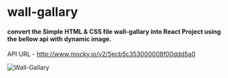 # wall-gallary

#### convert the Simple HTML & CSS file wall-gallary into React Project using the bellow api with dynamic image.


API URL - http://www.mocky.io/v2/5ecb5c353000008f00ddd5a0

![Wall-Gallary](https://github.com/rkumar1904/wall-gallary/blob/master/screen/image.png?raw=true)
